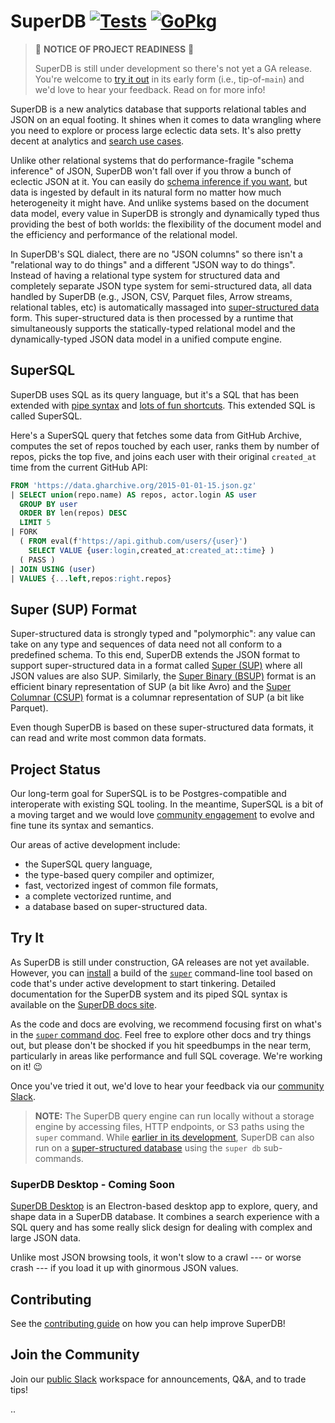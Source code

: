 # SuperDB [![Tests][tests-img]][tests] [![GoPkg][gopkg-img]][gopkg]

> 🔴 **NOTICE OF PROJECT READINESS** 🔴
>
> SuperDB is still under development so there's not yet a GA release.
> You're welcome to [try it out](#try-it) in its early form (i.e.,
> tip-of-`main`) and we'd love to hear your feedback. Read on for more info!

SuperDB is a new analytics database that supports relational tables and JSON
on an equal footing.  It shines when it comes to data wrangling where
you need to explore or process large eclectic data sets.  It's also pretty
decent at analytics and
[search use cases](https://superdb.org/docs/language/search-expressions).

Unlike other relational systems that do performance-fragile "schema inference" of JSON,
SuperDB won't fall over if you throw a bunch of eclectic JSON at it.
You can easily do
[schema inference if you want](https://superdb.org/docs/language/operators/fuse),
but data is ingested by default in its natural form no matter how much heterogeneity
it might have.  And unlike systems based on the document data model,
every value in SuperDB is strongly and dynamically typed thus providing the
best of both worlds: the flexibility of the document model and
the efficiency and performance of the relational model.

In SuperDB's SQL dialect, there are no "JSON columns" so there isn't a "relational
way to do things" and a different "JSON way to do things".  Instead of having
a relational type system for structured data and completely separate JSON type
system for semi-structured data,
all data handled by SuperDB (e.g., JSON, CSV, Parquet files, Arrow streams, relational tables, etc) is automatically massaged into
[super-structured data](https://superdb.org/docs/formats/#2-a-super-structured-pattern)
form.  This super-structured data is then processed by a runtime that simultaneously
supports the statically-typed relational model and the dynamically-typed
JSON data model in a unified compute engine.

## SuperSQL

SuperDB uses SQL as its query language, but it's a SQL that has been extended
with [pipe syntax](https://research.google/pubs/sql-has-problems-we-can-fix-them-pipe-syntax-in-sql/)
and [lots of fun shortcuts](https://superdb.org/docs/language/pipeline-model/#implied-operators).
This extended SQL is called SuperSQL.

Here's a SuperSQL query that fetches some data from GitHub Archive,
computes the set of repos touched by each user, ranks them by number of repos,
picks the top five, and joins each user with their original `created_at` time
from the current GitHub API:

```sql
FROM 'https://data.gharchive.org/2015-01-01-15.json.gz'
| SELECT union(repo.name) AS repos, actor.login AS user
  GROUP BY user
  ORDER BY len(repos) DESC
  LIMIT 5
| FORK
  ( FROM eval(f'https://api.github.com/users/{user}')
    SELECT VALUE {user:login,created_at:created_at::time} )
  ( PASS )
| JOIN USING (user)
| VALUES {...left,repos:right.repos}
```

## Super (SUP) Format

Super-structured data is strongly typed and "polymorphic": any value can take on any type
and sequences of data need not all conform to a predefined schema.  To this end,
SuperDB extends the JSON format to support super-structured data in a format called
[Super (SUP)](https://superdb.org/docs/formats/sup) where all JSON values
are also SUP.  Similarly,
the [Super Binary (BSUP)](https://superdb.org/docs/formats/bsup) format is an efficient
binary representation of SUP (a bit like Avro) and the
[Super Columnar (CSUP)](https://superdb.org/docs/formats/csup) format is a columnar
representation of SUP (a bit like Parquet).

Even though SuperDB is based on these super-structured data formats, it can read and write
most common data formats.

## Project Status

Our long-term goal for SuperSQL is to be Postgres-compatible and interoperate
with existing SQL tooling. In the meantime, SuperSQL is a bit of a moving
target and we would love [community engagement](#join-the-community) to evolve and fine tune its
syntax and semantics.

Our areas of active development include:
* the SuperSQL query language,
* the type-based query compiler and optimizer,
* fast, vectorized ingest of common file formats,
* a complete vectorized runtime, and
* a database based on super-structured data.

## Try It

As SuperDB is still under construction, GA releases are not yet available.
However, you can [install](https://superdb.org/docs/getting_started/install) a build of the
[`super`](https://superdb.org/docs/commands/super) command-line tool based on
code that's under active development to start tinkering. Detailed documentation
for the SuperDB system and its piped SQL syntax is available on the
[SuperDB docs site](https://superdb.org/docs).

As the code and docs are evolving, we recommend focusing first on what's in the
[`super` command doc](https://superdb.org/docs/commands/super). Feel free to
explore other docs and try things out, but please don't be shocked if you hit
speedbumps in the near term, particularly in areas like performance and full
SQL coverage. We're working on it! :wink:

Once you've tried it out, we'd love to hear your feedback via our
[community Slack](https://www.brimdata.io/join-slack/).

>**NOTE:** The SuperDB query engine can run locally without a storage engine by accessing
>files, HTTP endpoints, or S3 paths using the `super` command. While
>[earlier in its development](https://superdb.org/docs/commands/super-db/#status),
>SuperDB can also run on a
>[super-structured database](https://superdb.org/docs/commands/super-db/#the-lake-model)
>using the `super db` sub-commands.

### SuperDB Desktop - Coming Soon

[SuperDB Desktop](https://github.com/brimdata/zui) is an Electron-based
desktop app to explore, query, and shape data in a SuperDB database.
It combines a search experience with a SQL query and has some really slick
design for dealing with complex and large JSON data.

Unlike most JSON browsing tools, it won't slow to a crawl --- or worse crash ---
if you load it up with ginormous JSON values.

## Contributing

See the [contributing guide](CONTRIBUTING.md) on how you can help improve SuperDB!

## Join the Community

Join our [public Slack](https://www.brimdata.io/join-slack/) workspace for announcements, Q&A, and to trade tips!

[tests-img]: https://github.com/brimdata/super/workflows/Tests/badge.svg
[tests]: https://github.com/brimdata/super/actions?query=workflow%3ATests
[gopkg-img]: https://pkg.go.dev/badge/github.com/brimdata/super
[gopkg]: https://pkg.go.dev/github.com/brimdata/super
..

